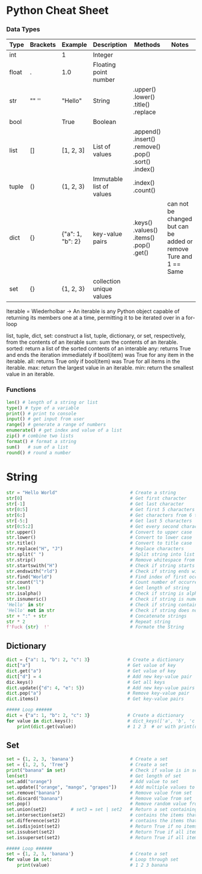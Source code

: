 Python Cheat Sheet
==================

### Data Types

| Type  | Brackets  | Example           | Description               | Methods                                               |   Notes                                               |
| ----  | -------   | -------           | -----------               | -------                                               |   -----                                               |
| int   |           | 1                 | Integer                   |                                                       |                                                  |  
| float | .         | 1.0               | Floating point number     |                                                       |
| str   | "" ''     | "Hello"           | String                    | .upper() .lower() .title() .replace                   |
| bool  |           | True              | Boolean                   |
| list  | []        | [1, 2, 3]         | List of values            | .append() .insert() .remove() .pop() .sort() .index() |
| tuple | ()        | (1, 2, 3)         | Immutable list of values  | .index() .count()                                     |
| dict  | {}        | {"a": 1, "b": 2}  | key-value pairs           | .keys() .values() .items() .pop() .get()              | can not be changed but can be added or remove   Ture and 1 == Same  |
| set   | {}        | {1, 2, 3}         | collection unique values  |


Iterable = Wiederholbar -> An iterable is any Python object capable of returning its members one at a time, permitting it to be iterated over in a for-loop

list, tuple, dict, set: construct a list, tuple, dictionary, or set, respectively, from the contents of an iterable
sum: sum the contents of an iterable.
sorted: return a list of the sorted contents of an interable
any: returns True and ends the iteration immediately if bool(item) was True for any item in the iterable.
all: returns True only if bool(item) was True for all items in the iterable.
max: return the largest value in an iterable.
min: return the smallest value in an iterable.




### Functions

```python
len() # length of a string or list
type() # type of a variable
print() # print to console
input() # get input from user
range() # generate a range of numbers
enumerate() # get index and value of a list
zip() # combine two lists
format() # format a string
sum()   # sum of a list
round() # round a number
```
# String

```python
str = "Hello World"                           # Create a string
str[0]                                        # Get first character                          # H
str[-1]                                       # Get last character                           # d
str[0:5]                                      # Get first 5 characters                       # Hello
str[6:]                                       # Get characters from 6 to end                 # World
str[-5:]                                      # Get last 5 characters                        # World
str[0:5:2]                                    # Get every second character from 0 to 5       # Hlo
str.upper()                                   # Convert to upper case                        # HELLO WORLD
str.lower()                                   # Convert to lower case                        # hello world
str.title()                                   # Convert to title case                        # Hello World
str.replace("H", "J")                         # Replace characters                           # Jello World
str.split(" ")                                # Split string into list                       # ["Hello", "World"]
str.strip()                                   # Remove whitespace from beginning and end     # Hello World
str.startswith("H")                           # Check if string starts with H                # True
str.endswith("rld")                           # Check if string ends with d                  # True
str.find("World")                             # Find index of first occurrence of World      # 6
str.count("l")                                # Count number of occurrences of l             # 3
str.len()                                     # Get length of string                         # 11
str.isalpha()                                 # Check if string is alphabetic                # False
str.isnumeric()                               # Check if string is numeric                   # False
'Hello' in str                                # Check if string contains Hello               # True
'Hello' not in str                            # Check if string does not contain Hello       # False
str + ":" + str                               # Concatenate strings                          # Hello World:Hello World
str * 2                                       # Repeat string                                # Hello WorldHello World
f'Fuck {str}  !'                              # Formate the String                           # Fuck Hello World !
```

## Dictionary

```python
dict = {"a": 1, "b": 2, "c": 3}              # Create a dictionary              
dict["a"]                                    # Get value of key                 # 1
dict.get("a")                                # Get value of key                 # 1
dict["d"] = 4                                # Add new key-value pair           # {"a": 1, "b": 2, "c": 3, "d": 4}
dic.keys()                                   # Get all keys                     # ["a", "b", "c", "d", "e"]
dict.update({"d": 4, "e": 5})                # Add new key-value pairs          # {"a": 1, "b": 2, "c": 3, "d": 4, "e": 5}
dict.pop("a")                                # Remove key-value pair            # {"b": 2, "c": 3, "d": 4, "e": 5}
dict.items()                                 # Get key-value pairs              # [("a", 1), ("b", 2), ("c", 3), ("d", 4), ("e", 5)]

##### Loop ######
dict = {"a": 1, "b": 2, "c": 3}              # Create a dictionary
for value in dict.keys():                    # dict_keys(['a', 'b', 'c'])
    print(dict.get(value))                   # 1 2 3  # or with print(dict[value]) 
```

## Set


```python
set = {1, 2, 3, 'banana'}                     # Create a set
set = {1, 2, 5, 'Tree'}                       # Create a set
print("banana" in set)                        # Check if value is in set                    # True
len(set)                                      # Get length of set                           # 4
set.add("orange")                             # Add value to set                            # {1, 2, 3, 'banana', 'orange'}
set.update(["orange", "mango", "grapes"])     # Add multiple values to set                  # {1, 2, 3, 'banana', 'orange', 'mango', 'grapes'}
set.remove("banana")                          # Remove value from set                       # {1, 2, 3, 'orange', 'mango', 'grapes'}           # If value does not exist, remove() will raise an error
set.discard("banana")                         # Remove value from set                       # {1, 2, 3, 'orange', 'mango', 'grapes'}           # If value does not exist, discard() will NOT raise an error
set.pop()                                     # Remove random value from set                # {2, 3, 'orange', 'mango', 'grapes'}
set.union(set2)         # set3 = set | set2   # Return a set containing the union of sets   # {1, 2, 3, 'banana', 'orange', 'mango', 'grapes', 'apple', 'cherry'}       
set.intersection(set2)                        # contains the items that exist in both set   # {1, 2,}
set.difference(set2)                          # contains the items that only exist in set   # {3, 'banana'}
set.isdisjoint(set2)                          # Return True if no items in set is present in set2
set.issubset(set2)                            # Return True if all items set are present in set2
set.issuperset(set2)                          # Return True if all items set2 are present in set

##### Loop ######
set = {1, 2, 3, 'banana'}                     # Create a set
for value in set:                             # Loop through set
    print(value)                              # 1 2 3 banana
```